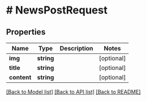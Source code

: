# # NewsPostRequest

## Properties

Name | Type | Description | Notes
------------ | ------------- | ------------- | -------------
**img** | **string** |  | [optional]
**title** | **string** |  | [optional]
**content** | **string** |  | [optional]

[[Back to Model list]](../../README.md#models) [[Back to API list]](../../README.md#endpoints) [[Back to README]](../../README.md)
